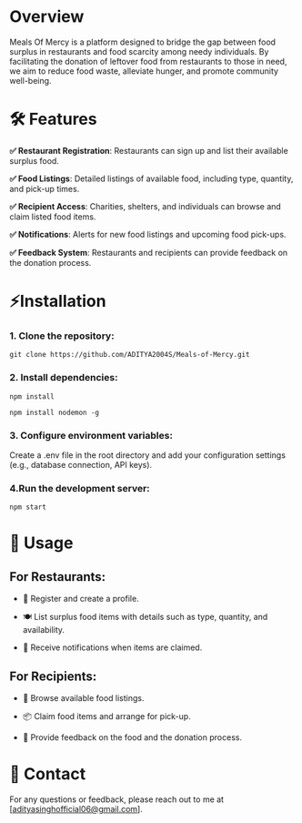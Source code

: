 # Overview
Meals Of Mercy is a platform designed to bridge the gap between food surplus in restaurants and food scarcity among needy individuals. By facilitating the donation of leftover food from restaurants to those in need, we aim to reduce food waste, alleviate hunger, and promote community well-being.

# 🛠️ Features
**✅ Restaurant Registration**: Restaurants can sign up and list their available surplus food.

**✅ Food Listings**: Detailed listings of available food, including type, quantity, and pick-up times.

**✅ Recipient Access**: Charities, shelters, and individuals can browse and claim listed food items.

**✅ Notifications**: Alerts for new food listings and upcoming food pick-ups.

**✅ Feedback System**: Restaurants and recipients can provide feedback on the donation process.

# :zap:Installation
### 1. Clone the repository:

```
git clone https://github.com/ADITYA2004S/Meals-of-Mercy.git
```


### 2. Install dependencies:

```
npm install
```
```
npm install nodemon -g
```


### 3. Configure environment variables:

Create a .env file in the root directory and add your configuration settings (e.g., database connection, API keys).

### 4.Run the development server:

```
npm start
```
# 🚀 Usage

## For Restaurants:
- 📝 Register and create a profile. 

- 🍽️ List surplus food items with details such as type, quantity, and availability.

- 🔔 Receive notifications when items are claimed.

## For Recipients:
- 🛒 Browse available food listings.

- 📦 Claim food items and arrange for pick-up.

- 📝 Provide feedback on the food and the donation process.

# 📧 Contact
For any questions or feedback, please reach out to me at [adityasinghofficial06@gmail.com].

